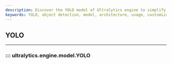 ```yaml
---
description: Discover the YOLO model of Ultralytics engine to simplify your object detection tasks with state-of-the-art models.
keywords: YOLO, object detection, model, architecture, usage, customization, Ultralytics Docs
---
```


## YOLO
---
### ::: ultralytics.engine.model.YOLO
<br><br>
